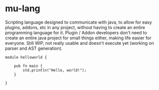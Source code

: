 # mu-lang

Scripting language designed to communicate with java, to allow for easy plugins, addons, etc in any project, without having to create an entire programming language for it. Plugin / Addon developers don't need to create an entire java project for small things either, making life easier for everyone.
Still WIP, not really usable and doesn't execute yet (working on parser and AST generation).

```
module helloworld {
    
    pub fn main {
        std.println("Hello, world!");
    }

}

```
